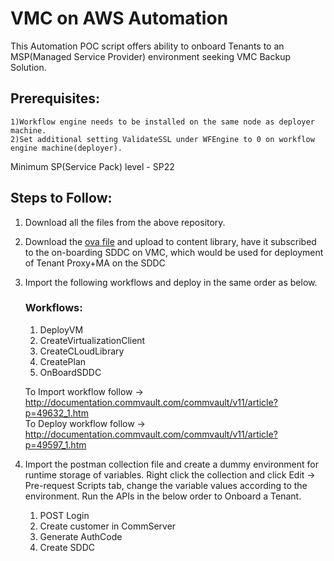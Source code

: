 # VMC on AWS Automation

This Automation POC script offers ability to onboard Tenants to an MSP(Managed Service Provider) environment seeking VMC Backup Solution.


## Prerequisites:

	1)Workflow engine needs to be installed on the same node as deployer machine.
	2)Set additional setting ValidateSSL under WFEngine to 0 on workflow engine machine(deployer).
Minimum SP(Service Pack) level - SP22

## Steps to Follow:
1) Download all the files from the above repository.
2) Download the <a href="https://commvaultappliance.s3-us-west-2.amazonaws.com/commvaultappliance.ova" onclick="return ! window.open(this.href);">ova file</a> and upload to content library, have it subscribed to the on-boarding SDDC on VMC, which would be used for deployment of Tenant Proxy+MA on the SDDC
3) Import the following workflows and deploy in the same order as below.	
	### Workflows:
	1) DeployVM
	2) CreateVirtualizationClient
	3) CreateCLoudLibrary
	4) CreatePlan
	5) OnBoardSDDC
	
	To Import workflow follow -> http://documentation.commvault.com/commvault/v11/article?p=49632_1.htm  
	To Deploy workflow follow -> http://documentation.commvault.com/commvault/v11/article?p=49597_1.htm
	
4) Import the postman collection file and create a dummy environment for runtime storage of variables.
	Right click the collection and click Edit -> Pre-request Scripts tab, change the variable values according to the environment.
	Run the APIs in the below order to Onboard a Tenant.
	1) POST Login 
	2) Create customer in CommServer
	3) Generate AuthCode
	4) Create SDDC
	

